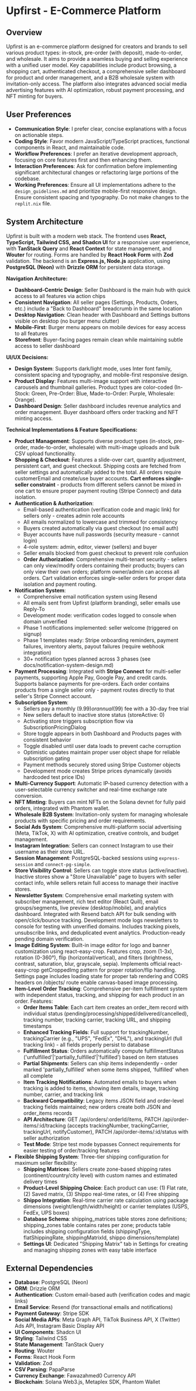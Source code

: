 # Upfirst - E-Commerce Platform

## Overview
Upfirst is an e-commerce platform designed for creators and brands to sell various product types: in-stock, pre-order (with deposit), made-to-order, and wholesale. It aims to provide a seamless buying and selling experience with a unified user model. Key capabilities include product browsing, a shopping cart, authenticated checkout, a comprehensive seller dashboard for product and order management, and a B2B wholesale system with invitation-only access. The platform also integrates advanced social media advertising features with AI optimization, robust payment processing, and NFT minting for buyers.

## User Preferences
- **Communication Style**: I prefer clear, concise explanations with a focus on actionable steps.
- **Coding Style**: Favor modern JavaScript/TypeScript practices, functional components in React, and maintainable code.
- **Workflow Preferences**: I prefer an iterative development approach, focusing on core features first and then enhancing them.
- **Interaction Preferences**: Ask for confirmation before implementing significant architectural changes or refactoring large portions of the codebase.
- **Working Preferences**: Ensure all UI implementations adhere to the `design_guidelines.md` and prioritize mobile-first responsive design. Ensure consistent spacing and typography. Do not make changes to the `replit.nix` file.

## System Architecture
Upfirst is built with a modern web stack. The frontend uses **React, TypeScript, Tailwind CSS, and Shadcn UI** for a responsive user experience, with **TanStack Query** and **React Context** for state management, and **Wouter** for routing. Forms are handled by **React Hook Form** with **Zod** validation. The backend is an **Express.js, Node.js** application, using **PostgreSQL (Neon)** with **Drizzle ORM** for persistent data storage.

**Navigation Architecture:**
- **Dashboard-Centric Design**: Seller Dashboard is the main hub with quick access to all features via action chips
- **Consistent Navigation**: All seller pages (Settings, Products, Orders, etc.) include a "Back to Dashboard" breadcrumb in the same location
- **Desktop Navigation**: Clean header with Dashboard and Settings buttons visible on desktop (no burger menu clutter)
- **Mobile-First**: Burger menu appears on mobile devices for easy access to all features
- **Storefront**: Buyer-facing pages remain clean while maintaining subtle access to seller dashboard

**UI/UX Decisions:**
- **Design System**: Supports dark/light mode, uses Inter font family, consistent spacing and typography, and mobile-first responsive design.
- **Product Display**: Features multi-image support with interactive carousels and thumbnail galleries. Product types are color-coded (In-Stock: Green, Pre-Order: Blue, Made-to-Order: Purple, Wholesale: Orange).
- **Dashboard Design**: Seller dashboard includes revenue analytics and order management. Buyer dashboard offers order tracking and NFT minting access.

**Technical Implementations & Feature Specifications:**
- **Product Management**: Supports diverse product types (in-stock, pre-order, made-to-order, wholesale) with multi-image uploads and bulk CSV upload functionality.
- **Shopping & Checkout**: Features a slide-over cart, quantity adjustment, persistent cart, and guest checkout. Shipping costs are fetched from seller settings and automatically added to the total. All orders require customerEmail and create/use buyer accounts. **Cart enforces single-seller constraint** - products from different sellers cannot be mixed in one cart to ensure proper payment routing (Stripe Connect) and data isolation.
- **Authentication & Authorization**: 
  - Email-based authentication (verification code and magic link) for sellers only - creates admin role accounts
  - All emails normalized to lowercase and trimmed for consistency
  - Buyers created automatically via guest checkout (no email auth)
  - Buyer accounts have null passwords (security measure - cannot login)
  - 4-role system: admin, editor, viewer (sellers) and buyer
  - Seller emails blocked from guest checkout to prevent role confusion
  - **Order Authorization**: Comprehensive multi-tenant security - sellers can only view/modify orders containing their products; buyers can only view their own orders; platform owner/admin can access all orders. Cart validation enforces single-seller orders for proper data isolation and payment routing.
- **Notification System**: 
  - Comprehensive email notification system using Resend
  - All emails sent from Upfirst (platform branding), seller emails use Reply-To
  - Development mode: verification codes logged to console when domain unverified
  - Phase 1 notifications implemented: seller welcome (triggered on signup)
  - Phase 1 templates ready: Stripe onboarding reminders, payment failures, inventory alerts, payout failures (require webhook integration)
  - 30+ notification types planned across 3 phases (see docs/notification-system-design.md)
- **Payment Processing**: Integrated with **Stripe Connect** for multi-seller payments, supporting Apple Pay, Google Pay, and credit cards. Supports balance payments for pre-orders. Each order contains products from a single seller only - payment routes directly to that seller's Stripe Connect account.
- **Subscription System**: 
  - Sellers pay a monthly ($9.99) or annual ($99) fee with a 30-day free trial
  - New sellers default to inactive store status (storeActive: 0)
  - Activating store triggers subscription flow via SubscriptionPricingDialog
  - Store toggle appears in both Dashboard and Products pages with consistent behavior
  - Toggle disabled until user data loads to prevent cache corruption
  - Optimistic updates maintain proper user object shape for reliable subscription gating
  - Payment methods securely stored using Stripe Customer objects
  - Development mode creates Stripe prices dynamically (avoids hardcoded test price IDs)
- **Multi-Currency Support**: Automatic IP-based currency detection with a user-selectable currency switcher and real-time exchange rate conversion.
- **NFT Minting**: Buyers can mint NFTs on the Solana devnet for fully paid orders, integrated with Phantom wallet.
- **Wholesale B2B System**: Invitation-only system for managing wholesale products with specific pricing and order requirements.
- **Social Ads System**: Comprehensive multi-platform social advertising (Meta, TikTok, X) with AI optimization, creative controls, and budget management.
- **Instagram Integration**: Sellers can connect Instagram to use their username as their store URL.
- **Session Management**: PostgreSQL-backed sessions using `express-session` and `connect-pg-simple`.
- **Store Visibility Control**: Sellers can toggle store status (active/inactive). Inactive stores show a "Store Unavailable" page to buyers with seller contact info, while sellers retain full access to manage their inactive stores.
- **Newsletter System**: Comprehensive email marketing system with subscriber management, rich text editor (React Quill), email groups/segments, live preview (desktop/mobile), and analytics dashboard. Integrated with Resend batch API for bulk sending with open/click/bounce tracking. Development mode logs newsletters to console for testing with unverified domains. Includes tracking pixels, unsubscribe links, and deduplicated event analytics. Production-ready pending domain verification.
- **Image Editing System**: Built-in image editor for logo and banner customization using react-easy-crop. Features crop, zoom (1-3x), rotation (0-360°), flip (horizontal/vertical), and filters (brightness, contrast, saturation, blur, grayscale, sepia). Implements official react-easy-crop getCroppedImg pattern for proper rotation/flip handling. Settings page includes loading state for proper tab rendering and CORS headers on /objects/ route enable canvas-based image processing.
- **Item-Level Order Tracking**: Comprehensive per-item fulfillment system with independent status, tracking, and shipping for each product in an order. Features:
  - **Order Items Table**: Each cart item creates an order_item record with individual status (pending/processing/shipped/delivered/cancelled), tracking number, tracking carrier, tracking URL, and shipping timestamps
  - **Enhanced Tracking Fields**: Full support for trackingNumber, trackingCarrier (e.g., "UPS", "FedEx", "DHL"), and trackingUrl (full tracking link) - all fields properly persist to database
  - **Fulfillment Status**: Orders automatically compute fulfillmentStatus ('unfulfilled'|'partially_fulfilled'|'fulfilled') based on item statuses
  - **Partial Shipments**: Sellers can ship items independently - order marked 'partially_fulfilled' when some items shipped, 'fulfilled' when all complete
  - **Item Tracking Notifications**: Automated emails to buyers when tracking is added to items, showing item details, image, tracking number, carrier, and tracking link
  - **Backward Compatibility**: Legacy items JSON field and order-level tracking fields maintained; new orders create both JSON and order_items records
  - **API Architecture**: GET /api/orders/:orderId/items, PATCH /api/order-items/:id/tracking (accepts trackingNumber, trackingCarrier, trackingUrl, notifyCustomer), PATCH /api/order-items/:id/status with seller authorization
  - **Test Mode**: Stripe test mode bypasses Connect requirements for easier testing of order/tracking features
- **Flexible Shipping System**: Three-tier shipping configuration for maximum seller flexibility:
  - **Shipping Matrices**: Sellers create zone-based shipping rates (continent/country/city level) with custom names and estimated delivery times
  - **Product-Level Shipping Choice**: Each product can use: (1) Flat rate, (2) Saved matrix, (3) Shippo real-time rates, or (4) Free shipping
  - **Shippo Integration**: Real-time carrier rate calculation using package dimensions (weight/length/width/height) or carrier templates (USPS, FedEx, UPS boxes)
  - **Database Schema**: shipping_matrices table stores zone definitions; shipping_zones table contains rates per zone; products table includes shipping configuration fields (shippingType, flatShippingRate, shippingMatrixId, shippo dimensions/template)
  - **Settings UI**: Dedicated "Shipping Matrix" tab in Settings for creating and managing shipping zones with easy table interface

## External Dependencies
- **Database**: PostgreSQL (Neon)
- **ORM**: Drizzle ORM
- **Authentication**: Custom email-based auth (verification codes and magic links)
- **Email Service**: Resend (for transactional emails and notifications)
- **Payment Gateway**: Stripe SDK
- **Social Media APIs**: Meta Graph API, TikTok Business API, X (Twitter) Ads API, Instagram Basic Display API
- **UI Components**: Shadcn UI
- **Styling**: Tailwind CSS
- **State Management**: TanStack Query
- **Routing**: Wouter
- **Forms**: React Hook Form
- **Validation**: Zod
- **CSV Parsing**: PapaParse
- **Currency Exchange**: Fawazahmed0 Currency API
- **Blockchain**: Solana Web3.js, Metaplex SDK, Phantom Wallet
